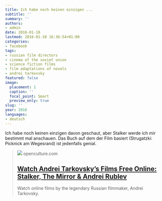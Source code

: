 ```yaml
---
title: Ich habe noch keinen einzigen ...
subtitle: ''
summary: ''
authors:
- admin
date: 2016-01-10
lastmod: 2016-01-10 16:36:54+01:00
categories:
- facebook
tags:
- russian film directors
- cinema of the soviet union
- science fiction films
- film adaptations of novels
- andrei tarkovsky
featured: false
image:
  placement: 1
  caption: ''
  focal_point: Smart
  preview_only: true
slug: ''
year: 2016
languages:
- deutsch
---
```


Ich habe noch keinen einzigen davon geschaut, aber Stalker werde ich mir bestimmt mal anschauen. Das Buch auf dem der Film basiert (Strugatzki: Picknick am Wegesrand) ist jedenfalls genial.
> [![](https://cdn8.openculture.com/wp-content/uploads/2010/07/tarkovsky-e1327177995907.jpg)](http://www.openculture.com/2010/07/tarkovksy.html)
> openculture.com
> ## [Watch Andrei Tarkovsky’s Films Free Online: Stalker, The Mirror & Andrei Rublev](http://www.openculture.com/2010/07/tarkovksy.html)
>
>Watch online films by the legendary Russian filmmaker, Andrei Tarkovsky.